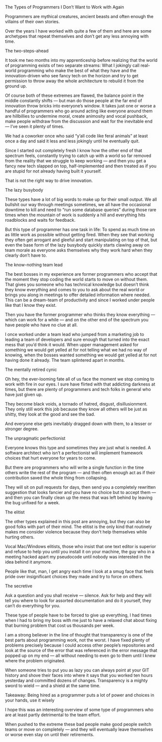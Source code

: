 The Types of Programmers I Don’t Want to Work with Again 

Programmers are mythical creatures, ancient beasts and often enough the villains of their own stories. 

Over the years I have worked with quite a few of them and here are some archetypes that repeat themselves and don’t get any less annoying with time. 

The two-steps-ahead 

It took me two months into my apprenticeship before realizing that the world of programming exists of two separate streams: What I jokingly call real-world programming who make the best of what they have and the innovation-driven who see fancy tech on the horizon and try to get permission to throw away the whole architecture to rebuild it from the ground up. 

Of course both of these extremes are flawed, the balance point in the middle constantly shifts — but man do those people at the far end of innovation throw bricks into everyone’s window. It takes just one or worse a handful of programmers who go around acting like everyone around them are hillbillies to undermine moral, create animosity and vocal pushback, make people withdraw from the discussion and wait for the inevitable end — I’ve seen it plenty of times. 

We had a coworker once who said “y’all code like feral animals” at least once a day and said it less and less jokingly until he eventually quit. 

Since I started out completely fresh I know how the other end of that spectrum feels, constantly trying to catch up with a world so far removed from the reality that we struggle to keep working — and then you get a fancy new tech slapped on top, half-implemented and then treated as if you are stupid for not already having built it yourself. 

That is not the right way to drive innovation. 

The lazy busybody 

These types have a lot of big words to make up for their small output. We all bullshit our way through meetings sometimes, we all have the occasional downtime to kill and need to “run some database queries” during those rare times when the mountain of work is suddenly a hill and everything hits roadblocks and waits for feedback. 

But this type of programmer has one task in life: To spend as much time on as little work as possible without getting fired. When they see that working they often get arrogant and gleeful and start manipulating on top of that, but even the base form of the lazy busybody quickly starts clawing away on team morale as everyone asks themselves why they work hard when they clearly don’t have to. 

The know-nothing team lead 

The best bosses in my experience are former programmers who accept that the moment they stop coding the world starts to move on without them. That gives you someone who has technical knowledge but doesn’t think they know everything and comes to you to ask about the real world or brings you along in meetings to offer detailed information where needed. This can be a dream-team of productivity and since I worked under people like that I know they exist. 

Then you have the former programmer who thinks they know everything — which can work for a while — and on the other end of the spectrum you have people who have no clue at all. 

I once worked under a team lead who jumped from a marketing job to leading a team of developers and sure enough that turned into the exact mess that you’d think it would. When upper management asked for something we would get yelled at for not telling what we had no way of knowing, when the bosses wanted something we would get yelled at for not having done it already. The team splintered apart in months. 

The mentally retired cynic 

Oh hey, the ever-looming fate all of us face the moment we stop coming to work with fire in our eyes. I sure have flirted with that addicting darkness at times, but there are plenty of programmers and tech folks in general who have just given up. 

They become black voids, a tornado of hatred, disgust, disillusionment. They only still work this job because they know all others will be just as shitty, they look at the good and see the bad. 

And everyone else gets inevitably dragged down with them, to a lesser or stronger degree. 

The unpragmatic perfectionist 

Everyone knows this type and sometimes they are just what is needed. A software architect who isn’t a perfectionist will implement framework choices that hurt everyone for years to come. 

But there are programmers who will write a single function in the time others write the rest of the program — and then often enough act as if their contribution saved the whole thing from collapsing. 

They will sit on pull requests for days, then send you a completely rewritten suggestion that looks fancier and you have no choice but to accept them — and then you can finally clean up the mess that was left behind by leaving the bug unfixed for a week. 

The elitist 

The other types explained in this post are annoying, but they can also be good folks with part of their mind. The elitist is the only kind that routinely makes me consider violence because they don’t help themselves while hurting others. 

Vocal Mac/Windows elitists, those who insist that one text editor is superior and refuse to help you until you install it on your machine, the guy who in a meeting hacked apart my pseudocode until nobody was interested in the idea behind it anymore. 

People like that, man, I get angry each time I look at a smug face that feels pride over insignificant choices they made and try to force on others. 

The secretive 

Ask a question and you shall receive — silence. Ask for help and they will tell you where to look for assorted documentation and do it yourself, they can’t do everything for you. 

These type of people have to be forced to give up everything, I had times when I had to bring my boss with me just to have a relaxed chat about fixing that burning problem that cost us thousands per week. 

I am a strong believer in the line of thought that transparency is one of the best parts about programming work, not the worst. I have fixed plenty of problems precisely because I could access other people’s repositories and look at the source of the error that was referenced in the error message that popped up on my end — all without needing to even go to them until I knew where the problem originated. 

When someone tries to put you as lazy you can always point at your GIT history and shove their faces into where it says that you worked ten hours yesterday and committed dozens of changes. Transparency is a mighty sword to wield — and a shield at the same time. 

Takeaway: Being hired as a programmer puts a lot of power and choices in your hands, use it wisely 

I hope this was an interesting overview of some type of programmers who are at least partly detrimental to the team effort. 

When pushed to the extreme these bad people make good people switch teams or move on completely — and they will eventually leave themselves or worse even stay on until their retirements.